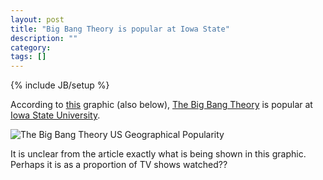 ```yaml
---
layout: post
title: "Big Bang Theory is popular at Iowa State"
description: ""
category: 
tags: []
---
```

{% include JB/setup %}

According to [this](http://www.nytimes.com/interactive/2016/12/26/upshot/duck-dynasty-vs-modern-family-television-maps.html#the_big_bang_theory) graphic (also below), [The Big Bang Theory](http://www.cbs.com/shows/big_bang_theory/) is popular at [Iowa State University](http://www.iastate.edu/). 

![The Big Bang Theory US Geographical Popularity](https://static01.nyt.com/newsgraphics/2016/11/21/facebook-tv-maps/assets/the_big_bang_theory_full.png)

It is unclear from the article exactly what is being shown in this graphic.
Perhaps it is as a proportion of TV shows watched??
